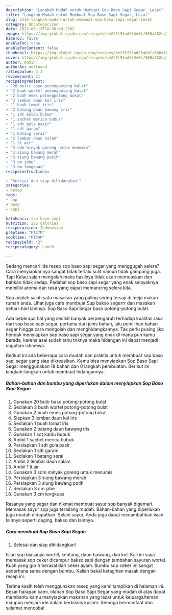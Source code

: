 ```yaml
---
description: "Langkah Mudah untuk Membuat Sop Baso Sapi Segar, Lezat"
title: "Langkah Mudah untuk Membuat Sop Baso Sapi Segar, Lezat"
slug: 2215-langkah-mudah-untuk-membuat-sop-baso-sapi-segar-lezat
category: Uncategorized
date: 2022-09-13T18:38:40.296Z
image: https://img-global.cpcdn.com/recipes/be2f5f91ad954e6f/680x482cq70/sop-baso-sapi-segar-foto-resep-utama.jpg
hideToc: false
enableToc: true
enableTocContent: false
thumbnail: https://img-global.cpcdn.com/recipes/be2f5f91ad954e6f/680x482cq70/sop-baso-sapi-segar-foto-resep-utama.jpg
cover: https://img-global.cpcdn.com/recipes/be2f5f91ad954e6f/680x482cq70/sop-baso-sapi-segar-foto-resep-utama.jpg
author: Admin
authorAv: notfound
ratingvalue: 3.3
reviewcount: 21
recipeingredient:
- "20 butir baso potongpotong bulat"
- "2 buah wortel potongpotong bulat"
- "2 buah emes potongpotong bukat"
- "3 lembar daun kol iris"
- "1 buah tomat iris"
- "2 batang daun bawang iris"
- "1 sdt kaldu bubuk"
- "1 sachet merica bubuk"
- "1 sdt gula pasir"
- "1 sdt garam"
- "1 batang serai"
- "2 lembar daun salam"
- "1 lt air"
- "3 sdm minyak goreng untuk menumis"
- "3 siung bawang merah"
- "3 siung bawang putih"
- "3 cm jahe"
- "3 cm lengkuas"
recipeinstructions:

- "Selesai dan siap dihidangkan!"
categories:
- Resep
tags:
- sop
- baso
- sapi

katakunci: sop baso sapi 
nutrition: 225 calories
recipecuisine: Indonesian
preptime: "PT27M"
cooktime: "PT34M"
recipeyield: "2"
recipecategory: Lunch

---
```



Sedang mencari ide resep sop baso sapi segar yang menggugah selera? Cara menyiapkannya sangat tidak terlalu sulit namun tidak gampang juga. Tapi Kalau salah mengolah maka hasilnya tidak akan memuaskan dan bahkan tidak sedap. Padahal sop baso sapi segar yang enak selayaknya memiliki aroma dan rasa yang dapat memancing selera kita.


Sop adalah salah satu masakan yang paling sering tersaji di meja makan rumah anda. Lihat juga cara membuat Sup bakso segerrr dan masakan sehari-hari lainnya. Sop Baso Sapi Segar baso potong-potong bulat.

Ada beberapa hal yang sedikit banyak berpengaruh terhadap kualitas rasa dari sop baso sapi segar, pertama dari jenis bahan, lalu pemilihan bahan segar hingga cara mengolah dan menghidangkannya. Tak perlu pusing jika hendak menyiapkan sop baso sapi segar yang enak di mana pun kamu berada, karena asal sudah tahu triknya maka hidangan ini dapat menjadi suguhan istimewa.


Berikut ini ada beberapa cara mudah dan praktis untuk membuat sop baso sapi segar yang siap dikreasikan. Kamu bisa menyiapkan Sop Baso Sapi Segar menggunakan 18 bahan dan 0 langkah pembuatan. Berikut ini langkah-langkah untuk membuat hidangannya.

<!--inarticleads1-->

##### Bahan-bahan dan bumbu yang diperlukan dalam menyiapkan Sop Baso Sapi Segar:

1. Gunakan 20 butir baso potong-potong bulat
1. Sediakan 2 buah wortel potong-potong bulat
1. Gunakan 2 buah emes potong-potong bukat
1. Siapkan 3 lembar daun kol iris
1. Sediakan 1 buah tomat iris
1. Gunakan 2 batang daun bawang iris
1. Gunakan 1 sdt kaldu bubuk
1. Ambil 1 sachet merica bubuk
1. Persiapkan 1 sdt gula pasir
1. Sediakan 1 sdt garam
1. Sediakan 1 batang serai
1. Ambil 2 lembar daun salam
1. Ambil 1 lt air
1. Gunakan 3 sdm minyak goreng untuk menumis
1. Persiapkan 3 siung bawang merah
1. Persiapkan 3 siung bawang putih
1. Sediakan 3 cm jahe
1. Gunakan 3 cm lengkuas


Rasanya yang segar dan nikmat membuat sayur sop banyak digemari. Memasak sayur sop juga terbilang mudah. Bahan-bahan yang diperlukan juga mudah didapatkan. Selain sayur, Anda juga dapat menambahkan isian lainnya seperti daging, bakso dan lainnya. 

<!--inarticleads2-->

##### Cara membuat Sop Baso Sapi Segar:


1. Selesai dan siap dihidangkan!

Isian sop biasanya wortel, kentang, daun bawang, dan kol. Kali ini saya memasak sop ceker dicampur bakso sapi dengan tambahan sayuran wortel. Kuah yang gurih berasal dari ceker ayam. Bumbu sop ceker ini sangat sederhana sama dengan bumbu. Kalian bakal ketagihan masak dengan resep ini. 

Terima kasih telah menggunakan resep yang kami tampilkan di halaman ini. Besar harapan kami, olahan Sop Baso Sapi Segar yang mudah di atas dapat membantu kamu menyiapkan makanan yang lezat untuk keluarga/teman maupun menjadi ide dalam berbisnis kuliner. Semoga bermanfaat dan selamat mencoba!
